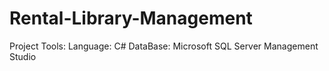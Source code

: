 # Rental-Library-Management
Project Tools:
    Language: C#
    DataBase: Microsoft SQL Server Management Studio
